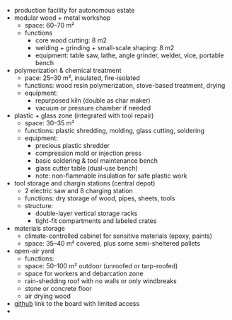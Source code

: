 - production facility for autonomous estate
- modular wood + metal workshop
	- space: 60–70 m²
	- functions
		- core wood cutting: 8 m2
		- welding + grinding + small-scale shaping: 8 m2
		- equipment: table saw, lathe, angle grinder, welder, vice, portable bench
- polymerization & chemical treatment
	- pace: 25–30 m², insulated, fire-isolated
	- functions: wood resin polymerization, stove-based treatment, drying
	- equipment:
		- repurposed kiln (double as char maker)
		- vacuum or pressure chamber if needed
- plastic + glass zone (integrated with tool repair)
	- space: 30–35 m²
	- functions: plastic shredding, molding, glass cutting, soldering
	- equipment:
		- precious plastic shredder
		- compression mold or injection press
		- basic soldering & tool maintenance bench
		- glass cutter table (dual-use bench)
		- note: non-flammable insulation for safe plastic work
- tool storage and chargin stations (central depot)
	- 2 electric saw and 8 charging station
	- functions: dry storage of wood, pipes, sheets, tools
	- structure:
		- double-layer vertical storage racks
		- tight-fit compartments and labeled crates
- materials storage
	- climate-controlled cabinet for sensitive materials (epoxy, paints)
	- space: 35–40 m² covered, plus some semi-sheltered pallets
- open-air yard
	- functions:
	- space: 50–100 m² outdoor (unroofed or tarp-roofed)
	- space for workers and debarcation zone
	- rain-shedding roof with no walls or only windbreaks
	- stone or concrete floor
	- air drying wood
- [github](https://github.com/orgs/cyber-valley/projects/41/views/1) link to the board with limited access
-